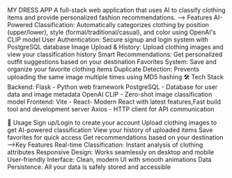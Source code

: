 MY DRESS APP
	A full-stack web application that uses AI to classify clothing items and provide personalized fashion recommendations.
--> Features
	AI-Powered Classification: Automatically categorizes clothing by position (upper/lower), style (formal/traditional/casual), and color using OpenAI's CLIP model
	User Authentication: Secure signup and login system with PostgreSQL database
	Image Upload & History: Upload clothing images and view your classification history
	Smart Recommendations: Get personalized outfit suggestions based on your destination
	Favorites System: Save and organize your favorite clothing items
	Duplicate Detection: Prevents uploading the same image multiple times using MD5 hashing
🛠️ Tech Stack
Backend:
	Flask - Python web framework
	PostgreSQL - Database for user data and image metadata
	OpenAI CLIP - Zero-shot image classification model
Frontend:
	Vite - React- Modern React with latest features,Fast build tool and development server
	Axios - HTTP client for API communication

📱 Usage
	Sign up/Login to create your account
	Upload clothing images to get AI-powered classification
	View your history of uploaded items
	Save favorites for quick access
	Get recommendations based on your destination
-->Key Features
	Real-time Classification: Instant analysis of clothing attributes
	Responsive Design: Works seamlessly on desktop and mobile
	User-friendly Interface: Clean, modern UI with smooth animations
	Data Persistence: All your data is safely stored and accessible
